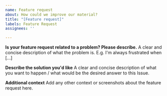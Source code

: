 ```yaml
---
name: Feature request
about: How could we improve our material?
title: "[Feature request]"
labels: Feature Request
assignees: ''

---
```


**Is your feature request related to a problem? Please describe.**
A clear and concise description of what the problem is. E.g. I'm always frustrated when [...]

**Describe the solution you'd like**
A clear and concise description of what you want to happen / what would be the desired answer to this Issue.

**Additional context**
Add any other context or screenshots about the feature request here.

